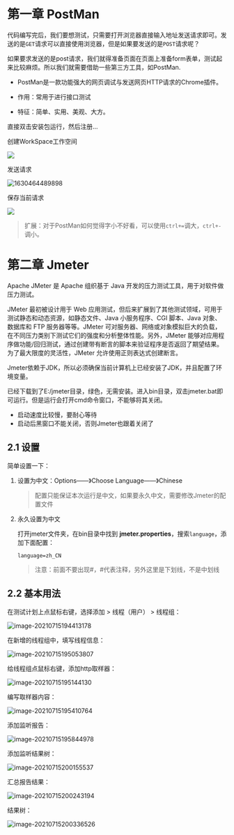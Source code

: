 # 第一章 PostMan

代码编写完后，我们要想测试，只需要打开浏览器直接输入地址发送请求即可。发送的是`GET`请求可以直接使用浏览器，但是如果要发送的是`POST`请求呢？

如果要求发送的是post请求，我们就得准备页面在页面上准备form表单，测试起来比较麻烦。所以我们就需要借助一些第三方工具，如PostMan.

* PostMan是一款功能强大的网页调试与发送网页HTTP请求的Chrome插件。
* 作用：常用于进行接口测试

* 特征：简单、实用、美观、大方。

直接双击安装包运行，然后注册...

创建WorkSpace工作空间

![](D:\Java\笔记\图片\2-34【工具篇】\1-5.png)

发送请求

![1630464489898](D:\Java\笔记\图片\2-34【工具篇】\1-6.png)

保存当前请求

![](D:\Java\笔记\图片\2-34【工具篇】\1-7.png)

> 扩展：对于PostMan如何觉得字小不好看，可以使用`ctrl+=`调大，`ctrl+-`调小。

# 第二章 Jmeter

Apache JMeter 是 Apache 组织基于 Java 开发的压力测试工具，用于对软件做压力测试。

JMeter 最初被设计用于 Web 应用测试，但后来扩展到了其他测试领域，可用于测试静态和动态资源，如静态文件、Java 小服务程序、CGI 脚本、Java 对象、数据库和 FTP 服务器等等。JMeter 可对服务器、网络或对象模拟巨大的负载，在不同压力类别下测试它们的强度和分析整体性能。另外，JMeter 能够对应用程序做功能/回归测试，通过创建带有断言的脚本来验证程序是否返回了期望结果。为了最大限度的灵活性，JMeter 允许使用正则表达式创建断言。

Jmeter依赖于JDK，所以必须确保当前计算机上已经安装了JDK，并且配置了环境变量。

已经下载到了E:/jmeter目录，绿色，无需安装。进入bin目录，双击jmeter.bat即可运行。但是运行会打开cmd命令窗口，不能够将其关闭。

- 启动速度比较慢，要耐心等待
- 启动后黑窗口不能关闭，否则Jmeter也跟着关闭了

## 2.1 设置

简单设置一下：

1. 设置为中文：Options——》Choose Language——》Chinese

   > 配置只能保证本次运行是中文，如果要永久中文，需要修改Jmeter的配置文件

2. 永久设置为中文

   打开jmeter文件夹，在bin目录中找到 **jmeter.properties**，搜索`language`，添加下面配置：

   ```properties
   language=zh_CN
   ```

   > 注意：前面不要出现#，#代表注释，另外这里是下划线，不是中划线

## 2.2 基本用法

在测试计划上点鼠标右键，选择添加 > 线程（用户） > 线程组：

![image-20210715194413178](D:\Java\笔记\图片\2-34【工具篇】\2-1.png)

在新增的线程组中，填写线程信息：

![image-20210715195053807](D:\Java\笔记\图片\2-34【工具篇】\2-2.png)



给线程组点鼠标右键，添加http取样器：

![image-20210715195144130](D:\Java\笔记\图片\2-34【工具篇】\2-3.png)



编写取样器内容：

![image-20210715195410764](D:\Java\笔记\图片\2-34【工具篇】\2-4.png)



添加监听报告：

![image-20210715195844978](D:\Java\笔记\图片\2-34【工具篇】\2-5.png)

添加监听结果树：

![image-20210715200155537](D:\Java\笔记\图片\2-34【工具篇】\2-6.png)



汇总报告结果：

![image-20210715200243194](D:\Java\笔记\图片\2-34【工具篇】\2-7.png)

结果树：

![image-20210715200336526](D:\Java\笔记\图片\2-34【工具篇】\2-8.png)

